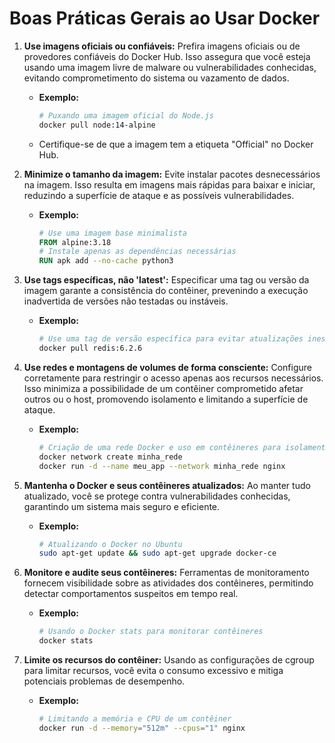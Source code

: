 # Boas Práticas Gerais ao Usar Docker

1. **Use imagens oficiais ou confiáveis:** Prefira imagens oficiais ou de provedores confiáveis do Docker Hub. Isso assegura que você esteja usando uma imagem livre de malware ou vulnerabilidades conhecidas, evitando comprometimento do sistema ou vazamento de dados.
    - **Exemplo:**
      ```bash
      # Puxando uma imagem oficial do Node.js
      docker pull node:14-alpine
      ```
    - Certifique-se de que a imagem tem a etiqueta "Official" no Docker Hub.

2. **Minimize o tamanho da imagem:** Evite instalar pacotes desnecessários na imagem. Isso resulta em imagens mais rápidas para baixar e iniciar, reduzindo a superfície de ataque e as possíveis vulnerabilidades.
    - **Exemplo:**
      ```dockerfile
      # Use uma imagem base minimalista
      FROM alpine:3.18
      # Instale apenas as dependências necessárias
      RUN apk add --no-cache python3
      ```

3. **Use tags específicas, não 'latest':** Especificar uma tag ou versão da imagem garante a consistência do contêiner, prevenindo a execução inadvertida de versões não testadas ou instáveis.
    - **Exemplo:**
      ```bash
      # Use uma tag de versão específica para evitar atualizações inesperadas
      docker pull redis:6.2.6
      ```

4. **Use redes e montagens de volumes de forma consciente:** Configure corretamente para restringir o acesso apenas aos recursos necessários. Isso minimiza a possibilidade de um contêiner comprometido afetar outros ou o host, promovendo isolamento e limitando a superfície de ataque.
    - **Exemplo:**
      ```bash
      # Criação de uma rede Docker e uso em contêineres para isolamento
      docker network create minha_rede
      docker run -d --name meu_app --network minha_rede nginx
      ```

5. **Mantenha o Docker e seus contêineres atualizados:** Ao manter tudo atualizado, você se protege contra vulnerabilidades conhecidas, garantindo um sistema mais seguro e eficiente.
    - **Exemplo:**
      ```bash
      # Atualizando o Docker no Ubuntu
      sudo apt-get update && sudo apt-get upgrade docker-ce
      ```

6. **Monitore e audite seus contêineres:** Ferramentas de monitoramento fornecem visibilidade sobre as atividades dos contêineres, permitindo detectar comportamentos suspeitos em tempo real.
    - **Exemplo:**
      ```bash
      # Usando o Docker stats para monitorar contêineres
      docker stats
      ```

7. **Limite os recursos do contêiner:** Usando as configurações de cgroup para limitar recursos, você evita o consumo excessivo e mitiga potenciais problemas de desempenho.
    - **Exemplo:**
      ```bash
      # Limitando a memória e CPU de um contêiner
      docker run -d --memory="512m" --cpus="1" nginx
      ```
